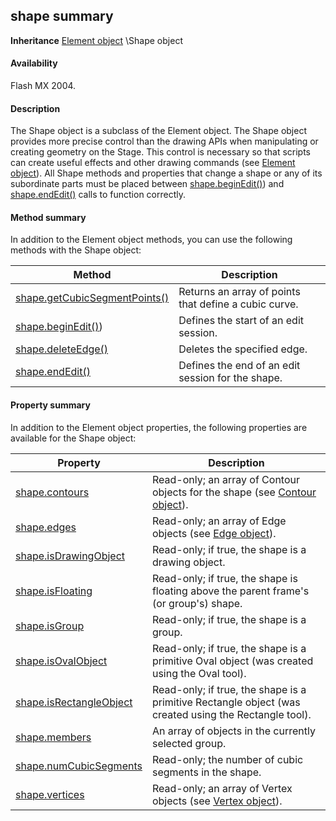 ## shape summary

**Inheritance** [Element object](#!AdobeDocs/developers-animatesdk-docs/test/Element_object/element_summary.md) \Shape object

#### Availability

Flash MX 2004.

#### Description

The Shape object is a subclass of the Element object. The Shape object provides more precise control than the drawing APIs when manipulating or creating geometry on the Stage. This control is necessary so that scripts can create useful effects and other drawing commands (see [Element object](#!AdobeDocs/developers-animatesdk-docs/test/Element_object/element_summary.md)).
All Shape methods and properties that change a shape or any of its subordinate parts must be placed between
[shape.beginEdit()](#!AdobeDocs/developers-animatesdk-docs/test/Shape_object/shape.md)) and [shape.endEdit()](#!AdobeDocs/developers-animatesdk-docs/test/Shape_object/shape4.md) calls to function correctly.

#### Method summary

In addition to the Element object methods, you can use the following methods with the Shape object:

| **Method**                                     | **Description**                                       |
|------------------------------------------------|-------------------------------------------------------|
| [shape.getCubicSegmentPoints()](#!AdobeDocs/developers-animatesdk-docs/test/Shape_object/shape5.md) | Returns an array of points that define a cubic curve. |
| [shape.beginEdit()](#!AdobeDocs/developers-animatesdk-docs/test/Shape_object/shape.md))        | Defines the start of an edit session.                 |
| [shape.deleteEdge()](#!AdobeDocs/developers-animatesdk-docs/test/Shape_object/shape2.md)            | Deletes the specified edge.                           |
| [shape.endEdit()](#!AdobeDocs/developers-animatesdk-docs/test/Shape_object/shape4.md)               | Defines the end of an edit session for the shape.     |

#### Property summary

In addition to the Element object properties, the following properties are available for the Shape object:

| **Property**                             | **Description**                                                                                       |
|------------------------------------------|-------------------------------------------------------------------------------------------------------|
| [shape.contours](#!AdobeDocs/developers-animatesdk-docs/test/Shape_object/shape1.md)          | Read-only; an array of Contour objects for the shape (see [Contour object](#!AdobeDocs/developers-animatesdk-docs/test/Contour_object/contour_summary.md)).           |
| [shape.edges](#!AdobeDocs/developers-animatesdk-docs/test/Shape_object/shape3.md)             | Read-only; an array of Edge objects (see [Edge object](#!AdobeDocs/developers-animatesdk-docs/test/Edge_object/edge_summary.md)).                               |
| [shape.isDrawingObject](#!AdobeDocs/developers-animatesdk-docs/test/Shape_object/shape6.md)   | Read-only; if true, the shape is a drawing object.                                                    |
| [shape.isFloating](#!AdobeDocs/developers-animatesdk-docs/test/Shape_object/shape7.md)        | Read-only; if true, the shape is floating above the parent frame's (or group's) shape.                |
| [shape.isGroup](#!AdobeDocs/developers-animatesdk-docs/test/Shape_object/shape8.md)           | Read-only; if true, the shape is a group.                                                             |
| [shape.isOvalObject](#!AdobeDocs/developers-animatesdk-docs/test/Shape_object/shape9.md)      | Read-only; if true, the shape is a primitive Oval object (was created using the Oval tool).           |
| [shape.isRectangleObject](#!AdobeDocs/developers-animatesdk-docs/test/Shape_object/shape10.md) | Read-only; if true, the shape is a primitive Rectangle object (was created using the Rectangle tool). |
| [shape.members](#!AdobeDocs/developers-animatesdk-docs/test/Shape_object/shape11.md)           | An array of objects in the currently selected group.                                                  |
| [shape.numCubicSegments](#!AdobeDocs/developers-animatesdk-docs/test/Shape_object/shape12.md)  | Read-only; the number of cubic segments in the shape.                                                 |
| [shape.vertices](#!AdobeDocs/developers-animatesdk-docs/test/Shape_object/shape13.md)          | Read-only; an array of Vertex objects (see [Vertex object](#!AdobeDocs/developers-animatesdk-docs/test/Vertex_object/vertex_summary.md)).                          |

<span id="shape.beginEdit()" class="anchor"></span>


